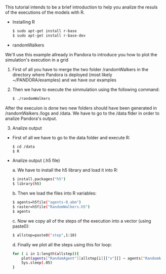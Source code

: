 This tutorial intends to be a brief introduction to help you analize the
resuls of the executions of the models with R.

* Installing R

	```bash
	$ sudo apt-get install r-base
	$ sudo apt-get install r-base-dev
	```
	
* randomWalkers

We'll use this example allready in Pandora to introduce you how to plot 
the simulation's execution in a grid

1. First of all you have to merge the two folder /randomWalkers in the 
directory where Pandora is deployed (most likely ~/PANDORA/examples) and
we have our examples

2. Then we have to execute the simmulation using the following command:
	
	```bash
	$ ./randomWalkers
	```
	
After the execuion is done two new folders should have been generated in
/randomWalkers /logs and /data. We have to go to the /data flder in order
to analize Pandora's output.

3. Analize output

* First of all we have to go to the data folder and execute R:

	```bash
	$ cd /data
	$ R
	```

* Analize output (.h5 file)

	a. We have to install the h5 library and load it into R:
	
	```bash
	$ install.packages("h5")
	$ library(h5)
	```
	
	b. Then we load the files into R variables:
	
	```bash
	$ agents=h5file("agents-0.abm")
	$ raster=h5file("RandomWalkers.h5")
	$ agents
	```
	
	c. Now we copy all of the steps of the execution into a vector (using paste0):
	
	```bash
	$ allstep=paste0("step",1:10)
	```
	
	d. Finally we plot all the steps using this for loop:
	
	```bash
	for ( i in 1:length(allstep)){
		plot(agents["RandomAgent"][allstep[i]]["x"][] ~ agents["RandomAgent"][allstep[i]]["y"][], col="brown", pch=19, xlim=c(0,32), ylim=c(0,32))
		Sys.sleep(.05)
	}
	```
	
